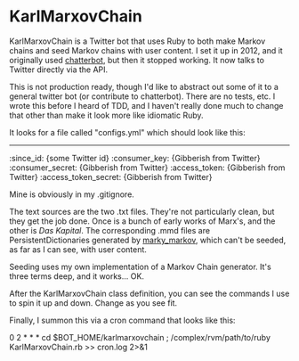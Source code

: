 KarlMarxovChain
===============

KarlMarxovChain is a Twitter bot that uses Ruby to both make Markov chains and seed Markov chains with user content. I set it up in 2012, and it originally used [chatterbot](https://github.com/muffinista/chatterbot), but then it stopped working. It now talks to Twitter directly via the API.

This is not production ready, though I'd like to abstract out some of it to a general twitter bot (or contribute to chatterbot). There are no tests, etc. I wrote this before I heard of TDD, and I haven't really done much to change that other than make it look more like idiomatic Ruby.

It looks for a file called "configs.yml" which should look like this:

  ---
  :since_id: {some Twitter id}
  :consumer_key: {Gibberish from Twitter}
  :consumer_secret: {Gibberish from Twitter}
  :access_token: {Gibberish from Twitter}
  :access_token_secret: {Gibberish from Twitter}

Mine is obviously in my .gitignore. 

The text sources are the two .txt files. They're not particularly clean, but they get the job done. Once is a bunch of early works of Marx's, and the other is _Das Kapital_. The corresponding .mmd files are PersistentDictionaries generated by [marky_markov](https://github.com/zolrath/marky_markov), which can't be seeded, as far as I can see, with user content.

Seeding uses my own implementation of a Markov Chain generator. It's three terms deep, and it works... OK.

After the KarlMarxovChain class definition, you can see the commands I use to spin it up and down. Change as you see fit.

Finally, I summon this via a cron command that looks like this:

  0 2 * * * cd $BOT_HOME/karlmarxovchain ; /complex/rvm/path/to/ruby KarlMarxovChain.rb >> cron.log 2>&1 
